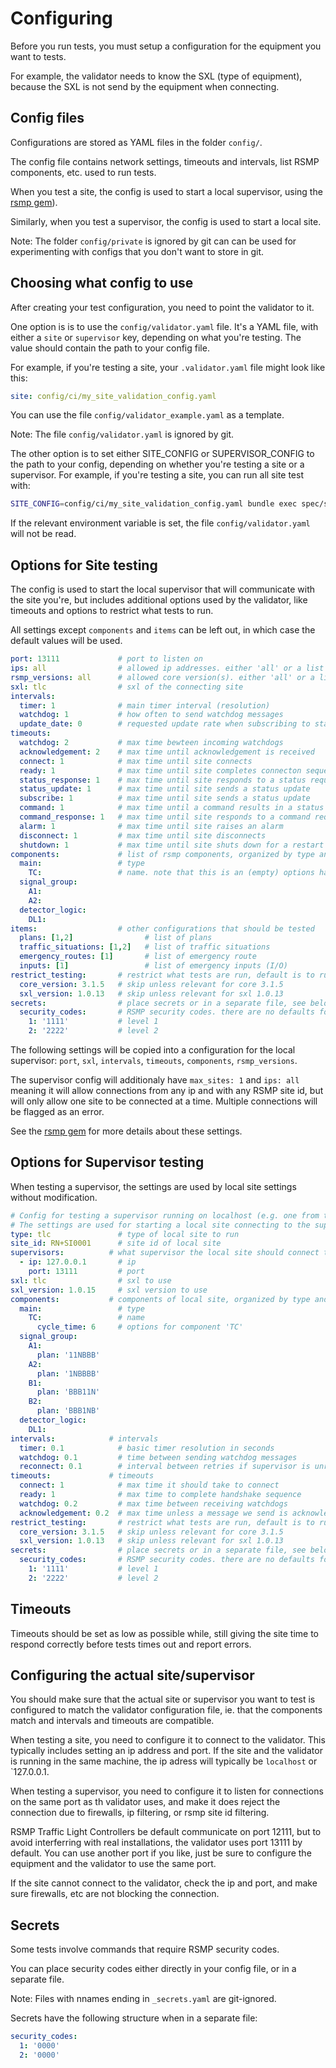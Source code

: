 # Configuring
Before you run tests, you must setup a configuration for the equipment you want to tests. 

For example, the validator needs to know the SXL (type of equipment), because the SXL is not send by the equipment when connecting.

## Config files
Configurations are stored as YAML files in the folder `config/`.

The config file contains network settings, timeouts and intervals, list RSMP components, etc. used to run tests.

When you test a site, the config is used to start a local supervisor, using the [rsmp gem](https://github.com/rsmp-nordic/rsmp)).

Similarly, when you test a supervisor, the config is used to start a local site.

Note: The folder `config/private` is ignored by git can can be used for experimenting with configs that you don't want to store in git.

## Choosing what config to use
After creating your test configuration, you need to point the validator to it.

One option is is to use the `config/validator.yaml` file. It's a YAML file, with either a `site` or `supervisor` key, depending on what you're testing. The value should contain the path to your config file.

For example, if you're testing a site, your `.validator.yaml` file might look like this:

```yaml
site: config/ci/my_site_validation_config.yaml
```

You can use the file `config/validator_example.yaml` as a template.

Note: The file `config/validator.yaml` is ignored by git.

The other option is to set either SITE_CONFIG or SUPERVISOR_CONFIG to the path to your config, depending on whether you're testing a site or a supervisor. For example, if you're testing a site, you can run all site test with:

```sh
SITE_CONFIG=config/ci/my_site_validation_config.yaml bundle exec spec/site
```

If the relevant environment variable is set, the file `config/validator.yaml` will not be read.

## Options for Site testing
The config is used to start the local supervisor that will communicate with the site you're, but includes additional options used by the validator, like timeouts and options to restrict what tests to run.

All settings except `components` and `items` can be left out, in which case the default values will be used.

```yaml
port: 13111             # port to listen on
ips: all                # allowed ip addresses. either 'all' or a list
rsmp_versions: all      # allowed core version(s). either 'all' or a list
sxl: tlc                # sxl of the connecting site
intervals:
  timer: 1              # main timer interval (resolution)
  watchdog: 1           # how often to send watchdog messages
  update_date: 0        # requested update rate when subscribing to statuses
timeouts:
  watchdog: 2           # max time bewteen incoming watchdogs
  acknowledgement: 2    # max time until acknowledgement is received
  connect: 1            # max time until site connects
  ready: 1              # max time until site completes connecton sequence
  status_response: 1    # max time until site responds to a status request
  status_update: 1      # max time until site sends a status update
  subscribe: 1          # max time until site sends a status update
  command: 1            # max time until a command results in a status update
  command_response: 1   # max time until site responds to a command request
  alarm: 1              # max time until site raises an alarm
  disconnect: 1         # max time until site disconnects
  shutdown: 1           # max time until site shuts down for a restart
components:             # list of rsmp components, organized by type and name
  main:                 # type
    TC:                 # name. note that this is an (empty) options hash
  signal_group:
    A1:
    A2:
  detector_logic:       
    DL1:
items:                  # other configurations that should be tested
  plans: [1,2]                # list of plans
  traffic_situations: [1,2]   # list of traffic situations
  emergency_routes: [1]       # list of emergency route
  inputs: [1]                 # list of emergency inputs (I/O)
restrict_testing:       # restrict what tests are run, default is to run all
  core_version: 3.1.5   # skip unless relevant for core 3.1.5
  sxl_version: 1.0.13   # skip unless relevant for sxl 1.0.13
secrets:                # place secrets or in a separate file, see below
  security_codes:       # RSMP security codes. there are no defaults for these
    1: '1111'           # level 1
    2: '2222'           # level 2
```

The following settings will be copied into a configuration for the local supervisor: `port`, `sxl`, `intervals`, `timeouts`, `components`, `rsmp_versions`.

The supervisor config will additionaly have `max_sites: 1` and `ips: all` meaning it will allow connections from any ip and with any RSMP site id, but will only allow one site to be connected at a time. Multiple connections will be flagged as an error.

See the [rsmp gem](https://github.com/rsmp-nordic/rsmp) for more details about these settings.

## Options for Supervisor testing
When testing a supervisor, the settings are used by local site settings without modification.

```yaml
# Config for testing a supervisor running on localhost (e.g. one from the rsmp gem)
# The settings are used for starting a local site connecting to the supervisor tested
type: tlc               # type of local site to run
site_id: RN+SI0001      # site id of local site
supervisors:          # what supervisor the local site should connect to
  - ip: 127.0.0.1       # ip
    port: 13111         # port
sxl: tlc                # sxl to use
sxl_version: 1.0.15     # sxl version to use
components:           # components of local site, organized by type and name
  main:                 # type
    TC:                 # name
      cycle_time: 6     # options for component 'TC'
  signal_group:
    A1:
      plan: '11NBBB'
    A2:
      plan: '1NBBBB'
    B1:
      plan: 'BBB11N'
    B2:
      plan: 'BBB1NB'
  detector_logic:
    DL1:
intervals:            # intervals
  timer: 0.1            # basic timer resolution in seconds
  watchdog: 0.1         # time between sending watchdog messages
  reconnect: 0.1        # interval between retries if supervisor is unreachable
timeouts:             # timeouts
  connect: 1            # max time it should take to connect
  ready: 1              # max time to complete handshake sequence
  watchdog: 0.2         # max time between receiving watchdogs
  acknowledgement: 0.2  # max time unless a message we send is acknowledged
restrict_testing:       # restrict what tests are run, default is to run all
  core_version: 3.1.5   # skip unless relevant for core 3.1.5
  sxl_version: 1.0.13   # skip unless relevant for sxl 1.0.13
secrets:                # place secrets or in a separate file, see below
  security_codes:       # RSMP security codes. there are no defaults for these
    1: '1111'           # level 1
    2: '2222'           # level 2
```

## Timeouts
Timeouts should be set as low as possible while, still giving the site time to respond correctly before tests times out and report errors.

## Configuring the actual site/supervisor
You should make sure that the actual site or supervisor you want to test is configured to match the validator configuration file, ie. that the components match and intervals and timeouts are compatible.

When testing a site, you need to configure it to connect to the validator.
This typically includes setting an ip address and port. If the site and the validator is running in the same machine, the ip adress will typically be `localhost` or `127.0.0.1.

When testing a supervisor, you need to configure it to listen for connections on the same port as th validator uses, and make it does reject the connection due to firewalls, ip filtering, or rsmp site id filtering.

RSMP Traffic Light Controllers be default communicate on port 12111, but to avoid interferring with real installations, the validator uses port 13111 by default. You can use another port if you like, just be sure to configure the equipment and the validator to use the same port.

If the site cannot connect to the validator, check the ip and port, and make sure firewalls, etc are not blocking the connection.

## Secrets
Some tests involve commands that require RSMP security codes.

You can place security codes either directly in your config file, or in a separate file.

Note: Files with nnames ending in `_secrets.yaml` are git-ignored.

Secrets have the following structure when in a separate file:

```yaml
security_codes:
  1: '0000'
  2: '0000'
```

